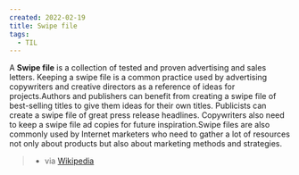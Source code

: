 ```yaml
---
created: 2022-02-19
title: Swipe file
tags:
  - TIL
---
```


A **Swipe file** is a collection of tested and proven advertising and sales letters. Keeping a swipe file is a common practice used by advertising copywriters and creative directors as a reference of ideas for projects.Authors and publishers can benefit from creating a swipe file of best-selling titles to give them ideas for their own titles. Publicists can create a swipe file of great press release headlines. Copywriters also need to keep a swipe file ad copies for future inspiration.Swipe files are also commonly used by Internet marketers who need to gather a lot of resources not only about products but also about marketing methods and strategies.

> - via [Wikipedia](https://en.wikipedia.org/wiki/Swipe%20file)
